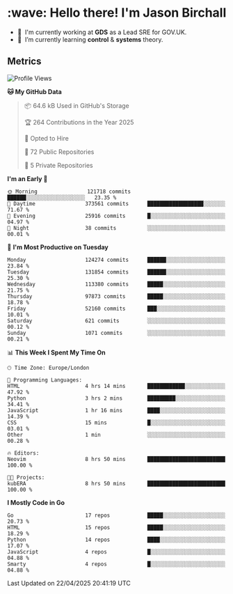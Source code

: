 <h1 align="left" id="jason-title">:wave: Hello there! I'm Jason Birchall</h1>

- :office: &nbsp;I'm currently working at **GDS** as a Lead SRE for GOV.UK.
- :seedling: &nbsp;I’m currently learning **control** & **systems** theory.

<h2>Metrics</h2>

<!--START_SECTION:waka-->
![Profile Views](http://img.shields.io/badge/Profile%20Views-0-blue)

**🐱 My GitHub Data** 

> 📦 64.6 kB Used in GitHub's Storage 
 > 
> 🏆 264 Contributions in the Year 2025
 > 
> 💼 Opted to Hire
 > 
> 📜 72 Public Repositories 
 > 
> 🔑 5 Private Repositories 
 > 
**I'm an Early 🐤** 

```text
🌞 Morning                121718 commits      ██████░░░░░░░░░░░░░░░░░░░   23.35 % 
🌆 Daytime                373561 commits      ██████████████████░░░░░░░   71.67 % 
🌃 Evening                25916 commits       █░░░░░░░░░░░░░░░░░░░░░░░░   04.97 % 
🌙 Night                  38 commits          ░░░░░░░░░░░░░░░░░░░░░░░░░   00.01 % 
```
📅 **I'm Most Productive on Tuesday** 

```text
Monday                   124274 commits      ██████░░░░░░░░░░░░░░░░░░░   23.84 % 
Tuesday                  131854 commits      ██████░░░░░░░░░░░░░░░░░░░   25.30 % 
Wednesday                113380 commits      █████░░░░░░░░░░░░░░░░░░░░   21.75 % 
Thursday                 97873 commits       █████░░░░░░░░░░░░░░░░░░░░   18.78 % 
Friday                   52160 commits       ███░░░░░░░░░░░░░░░░░░░░░░   10.01 % 
Saturday                 621 commits         ░░░░░░░░░░░░░░░░░░░░░░░░░   00.12 % 
Sunday                   1071 commits        ░░░░░░░░░░░░░░░░░░░░░░░░░   00.21 % 
```


📊 **This Week I Spent My Time On** 

```text
🕑︎ Time Zone: Europe/London

💬 Programming Languages: 
HTML                     4 hrs 14 mins       ████████████░░░░░░░░░░░░░   47.92 % 
Python                   3 hrs 2 mins        █████████░░░░░░░░░░░░░░░░   34.41 % 
JavaScript               1 hr 16 mins        ████░░░░░░░░░░░░░░░░░░░░░   14.39 % 
CSS                      15 mins             █░░░░░░░░░░░░░░░░░░░░░░░░   03.01 % 
Other                    1 min               ░░░░░░░░░░░░░░░░░░░░░░░░░   00.28 % 

🔥 Editors: 
Neovim                   8 hrs 50 mins       █████████████████████████   100.00 % 

🐱‍💻 Projects: 
kubERA                   8 hrs 50 mins       █████████████████████████   100.00 % 
```

**I Mostly Code in Go** 

```text
Go                       17 repos            █████░░░░░░░░░░░░░░░░░░░░   20.73 % 
HTML                     15 repos            █████░░░░░░░░░░░░░░░░░░░░   18.29 % 
Python                   14 repos            ████░░░░░░░░░░░░░░░░░░░░░   17.07 % 
JavaScript               4 repos             █░░░░░░░░░░░░░░░░░░░░░░░░   04.88 % 
Smarty                   4 repos             █░░░░░░░░░░░░░░░░░░░░░░░░   04.88 % 
```




 Last Updated on 22/04/2025 20:41:19 UTC
<!--END_SECTION:waka-->

<!-- links -->

[issues page]: https://github.com/jasonBirchall/jasonBirchall/issues "jasonBirchall/issues"
